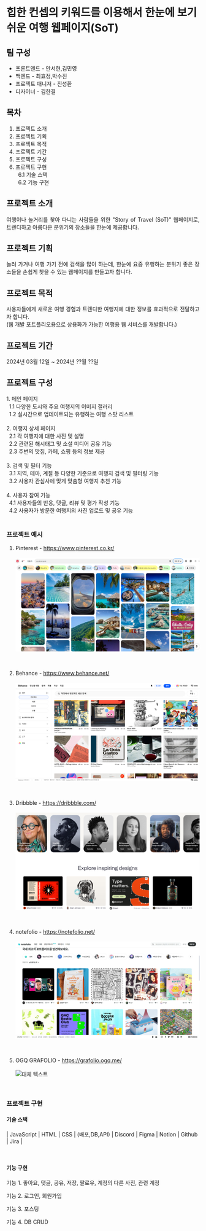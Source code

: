 # 힙한 컨셉의 키워드를 이용해서 한눈에 보기 쉬운 여행 웹페이지(SoT)

## 팀 구성

* 프론트엔드 - 안서현,김민영
* 백엔드 - 최효정,박수진
* 프로젝트 매니저 - 진성환
* 디자이너 - 김한결

## 목차
1. 프로젝트 소개
2. 프로젝트 기획
3. 프로젝트 목적
4. 프로젝트 기간
5. 프로젝트 구성
6. 프로젝트 구현<br>
  &ensp;6.1 기술 스택<br>
  &ensp;6.2 기능 구현
   

## 프로젝트 소개
<p align="justify">
여행이나 놀거리를 찾아 다니는 사람들을 위한 "Story of Travel (SoT)" 웹페이지로, 트렌디하고 아름다운 분위기의 장소들을 한눈에 제공합니다.
</p>

## 프로젝트 기획
<p align="justify">
놀러 가거나 여행 가기 전에 검색을 많이 하는데, 한눈에 요즘 유행하는 분위기 좋은 장소들을 손쉽게 찾을 수 있는 웹페이지를 만들고자 합니다.
</p>

## 프로젝트 목적
<p align="justify">
사용자들에게 새로운 여행 경험과 트렌디한 여행지에 대한 정보를 효과적으로 전달하고자 합니다.
<br>(웹 개발 포트폴리오용으로 상용화가 가능한 여행용 웹 서비스를 개발합니다.)
</p>

## 프로젝트 기간
<p align="justify">
2024년 03월 12일 ~ 2024년 ??월 ??일
</p>

## 프로젝트 구성
<p align="justify">
  1. 메인 페이지 <br>
    &ensp;1.1 다양한 도시와 주요 여행지의 이미지 갤러리 <br>
    &ensp;1.2 실시간으로 업데이트되는 유행하는 여행 스팟 리스트<br>
<br>
  2. 여행지 상세 페이지<br>
    &ensp;2.1 각 여행지에 대한 사진 및 설명<br>
    &ensp;2.2 관련된 해시태그 및 소셜 미디어 공유 기능<br>
    &ensp;2.3 주변의 맛집, 카페, 쇼핑 등의 정보 제공<br>
<br>
  3. 검색 및 필터 기능<br>
    &ensp;3.1 지역, 테마, 계절 등 다양한 기준으로 여행지 검색 및 필터링 기능<br>
    &ensp;3.2 사용자 관심사에 맞게 맞춤형 여행지 추천 기능<br>
<br>
  4. 사용자 참여 기능<br>
    &ensp;4.1 사용자들의 반응, 댓글, 리뷰 및 평가 작성 기능<br>
    &ensp;4.2 사용자가 방문한 여행지의 사진 업로드 및 공유 기능<br>
<br>
</p>

### 프로젝트 예시
1. Pinterest - https://www.pinterest.co.kr/<br><br>
![대체 텍스트](https://github.com/6s-hwan/Image/blob/ce323a67faaaa95f2cc9af1559d54eecc9f912f4/%ED%95%80%ED%84%B0%EB%A0%88%EC%8A%A4%ED%8A%B8.PNG)
<br>

2. Behance - https://www.behance.net/<br><br>
![대체 텍스트](https://github.com/6s-hwan/Image/blob/main/Behance.PNG)
<br>

3. Dribbble - https://dribbble.com/<br><br>
![대체 텍스트](https://github.com/6s-hwan/Image/blob/main/Dribbble.PNG)
<br>

4. notefolio - https://notefolio.net/<br><br>
![대체 텍스트](https://github.com/6s-hwan/Image/blob/main/notefoilo.PNG)
<br>

5. OGQ GRAFOLIO - https://grafolio.ogq.me/<br><br>
![대체 텍스트](https://github.com/6s-hwan/Image/blob/main/OGQ%20GRAFOLIO.PNG)
<br>

### 프로젝트 구현

#### 기술 스택 

| JavaScript | HTML | CSS | (배포,DB,API) | Discord | Figma | Notion | Github | Jira |

<br>

#### 기능 구현

기능 1. 좋아요, 댓글, 공유, 저장, 팔로우, 계정의 다른 사진, 관련 계정

기능 2. 로그인, 회원가입

기능 3. 포스팅

기능 4. DB CRUD 

